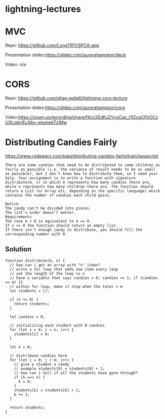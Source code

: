 # lightning-lectures

# MVC

Repo: https://github.com/LongTR11/SPCA-app 

Presentation slides:https://slides.com/aurorahampton/deck

Video: n/a

# CORS

Repo: https://github.com/ahay-agile6/lightning-cors-lecture

Presentation slides:https://slides.com/aurorahampton/cors

Video:https://zoom.us/recording/share/fXcz2EdKJ2VysCqz_t1IZcgCPzOCzUSLiokrjEu3Ao-wIumekTziMw 

# Distributing Candies Fairly

https://www.codewars.com/kata/distributing-candies-fairly/train/javascript
```
There are some candies that need to be distributed to some children as fairly as possible (i.e. the variance of result needs to be as small as possible), but I don't know how to distribute them, so I need your help. Your assignment is to write a function with signature distribute(m, n) in which m represents how many candies there are, while n represents how many children there are. The function should return a List (or Array etc. depending on the specific language) which contains the number of candies each child gains.

Notice
The candy can't be divided into pieces.
The list's order doesn't matter.
Requirements
The case m < 0 is equivalent to m == 0.
If n <= 0 the function should return an empty list.
If there isn't enough candy to distribute, you should fill the corresponding number with 0.
```
## Solution
```
function distribute(m, n) {   
  // how can i get an array with "n" items?
  // write a for loop that adds one item every loop
  // set the length of the loop to n
  // have a variable that says candies = 0; candies += 1; if (candies == m) {}
  // within for loop, make it stop when the total = m
  let students = [];
  
  if (n <= 0) {
    return students; 
  }  
  
  let candies = 0;
  
  // initializing each student with 0 candies
  for (let i = 0; i < n; i++) {
    students[i] = 0;  
  }
  
  let k = 0;
  
  // distribute candies here
  for (let j = 0; j < m; j++) {
    // give a student a candy
    // example students[0] = students[0] + 1;
    // how can i tell if all the students have gone through?
    if (k === n) {
      k = 0;      
    }
    students[k] = students[k] + 1;
    k += 1; 
  }
  
  return students;
}
```
